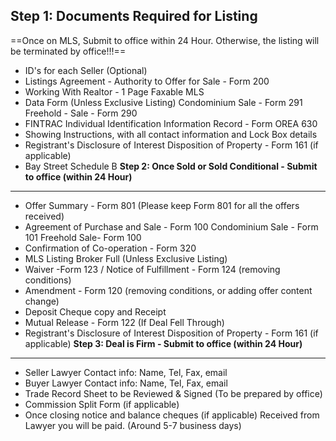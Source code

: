 **Step 1: Documents Required for Listing**
---
==Once on MLS, Submit to office within 24 Hour. Otherwise, the listing will be terminated by office!!!==
 - ID's for each Seller (Optional)
 - Listings Agreement - Authority to Offer for Sale - Form 200
  - Working With Realtor - 1 Page Faxable MLS
  - Data Form (Unless Exclusive Listing)
	 Condominium Sale - Form 291
	 Freehold - Sale - Form 290
   - FINTRAC Individual Identification Information Record - Form OREA 630
   - Showing Instructions, with all contact information and Lock Box details
   - Registrant's Disclosure of Interest Disposition of Property - Form 161 (if applicable)
   - Bay Street Schedule B
**Step 2: Once Sold or Sold Conditional - Submit to office (within 24 Hour)**
---
- Offer Summary - Form 801 (Please keep Form 801 for all the offers received)
- Agreement of Purchase and Sale - Form 100
	 Condominium Sale - Form 101
	 Freehold Sale- Form 100
 - Confirmation of Co-operation - Form 320
- MLS Listing Broker Full (Unless Exclusive Listing)
- Waiver -Form 123 / Notice of Fulfillment - Form 124 (removing conditions)
- Amendment - Form 120 (removing conditions, or adding offer content change)
- Deposit Cheque copy and Receipt
- Mutual Release - Form 122 (If Deal Fell Through)
- Registrant's Disclosure of Interest Disposition of Property - Form 161 (if applicable)
**Step 3: Deal is Firm - Submit to office (within 24 Hour)**
---
- Seller Lawyer Contact info: Name, Tel, Fax, email
- Buyer Lawyer Contact info: Name, Tel, Fax, email
- Trade Record Sheet to be Reviewed & Signed (To be prepared by office)
- Commission Split Form (if applicable)
- Once closing notice and balance cheques (if applicable) Received from Lawyer you will be paid. (Around 5-7 business days)